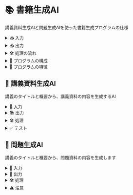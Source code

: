 # 📚 書籍生成AI
講義資料生成AIと問題生成AIを使った書籍生成プログラムの仕様

<details>
<summary>📥 入力</summary>

- カリキュラムのYAMLファイル（`syllabus.yaml`）
  - 各週のタイトルと概要が記載されたYAMLファイル
</details>

<details>
<summary>📤 出力</summary>

- 書籍用のMarkdownファイル（`book.md`）
  - 各週の講義資料と問題集が1つのMarkdownファイルにまとめられる
</details>

<details>
<summary>🛠️ 処理の流れ</summary>

1. `curriculum.yaml`を読み込み、各週のタイトルと概要を取得
2. 各週について以下の処理を繰り返す：
   1. 講義資料生成AIを使って、タイトルと概要から講義資料を生成
   2. 問題生成AIを使って、タイトルと概要から問題集を生成
   3. 生成された講義資料と問題集を`book.md`に追記
3. 完成した`book.md`を出力
</details>

<details>
<summary>📝 プログラムの構成</summary>

- `main.py`
  - メインの処理を行うPythonスクリプト
  - `curriculum.yaml`の読み込み、AIの呼び出し、`book.md`の生成を行う
- `lecture_generator.py`
  - 講義資料生成AIを呼び出す関数`generate_lecture_content()`を定義
- `quiz_generator.py`
  - 問題生成AIを呼び出す関数`generate_quiz_content()`を定義
- `aidocs/講義資料生成AI.md`
  - 講義資料生成AIのプロンプトが記載されたMarkdownファイル
- `aidocs/quiz_content_prompt.md`
  - 問題生成AIのプロンプトが記載されたMarkdownファイル
</details>

<details>
<summary>🌟 プログラムの特徴</summary>

- 📝 YAMLファイルでカリキュラムの構造を柔軟に定義可能！
- 🤖 講義資料生成AIと問題生成AIの2つのAIを組み合わせて自動生成！
- 📚 生成された資料は1つのMarkdownファイルにまとめて書籍として出力！
</details>




## 📝 講義資料生成AI
講義のタイトルと概要から、講義資料の内容を生成するAI

<details>
<summary>🎯 入力</summary>

- 講義のタイトル (テキスト): {lecture_title}
- 講義の概要 (テキスト): {lecture_description}
</details>

<details>
<summary>📚 出力</summary>

- md形式の研修資料 (テキスト)
</details>

<details>
<summary>🛠️ 処理</summary>

以下の構成で、講義のタイトルと概要から、わかりやすく体系的な講義資料を生成します。学習者が講義内容を効果的に理解し、実践的なスキルを身につけられるような資料を目指します。

1. 📋 目次（リンク付き）
   - 講義資料の各セクションへのリンクを含む目次を作成します。 
   - 目次のリンクをクリックすると、該当セクションにジャンプできます。
    -（例: <a id="introduction"></a>）

2. 📝 {lecture_title}の説明（1000文字程度）
   - 講義のタイトル（{lecture_title}）について、1000文字程度でわかりやすく説明します。
   - 講義の概要や目的、学習内容などを簡潔にまとめます。

3. 🔍 詳細解説（5つのトピック、各500文字）  
   - 講義の内容を5つのトピックに分けて、各トピックを500文字程度で詳しく解説します。
   - トピックごとに、重要なポイントや具体例を交えながら、わかりやすく説明します。

4. ✏️ 各トピックの例題と解説
   - 各トピックについて、理解を深めるための例題を提示します。 
   - 例題の問題文と解答、解説を記載し、学習者が実践的に理解できるようにします。

5. 📚 専門用語の表形式まとめ
   - 講義で登場した専門用語を表形式でまとめます。
   - 用語の意味や説明を簡潔に記載し、学習者が専門用語を整理・理解しやすいようにします。
</details>

<details>
<summary>✅ テスト</summary>

- [ ] 目次にリンクが付いているか（例: <a id="introduction"></a>）
- [ ] {lecture_title}が実際の講義タイトルに置き換えられているか
- [ ] 詳細解説が5つのトピックについて、各500文字程度で説明されているか
- [ ] 各トピックに例題と解説が付いているか 
- [ ] 専門用語が表形式でまとめられているか
</details>




## 📝 問題生成AI
講義のタイトルと概要から、問題資料の内容を生成します

<details>
<summary>🎯 入力</summary>

- 講義のタイトル: {lecture_title}
- 講義の概要: {lecture_description}
</details>

<details>
<summary>📝 出力</summary>

- 4択問題を5つ生成
  - 目次（リンクで飛ぶことができるように <a id="introduction"></a> など利用）
  - 実践問題（思考力を要する基礎問題）
    - 課題と解説（5つ）
  - 4択問題
    - 回答、解説はトグルにする
    - 解説には引用を載せる
    - 形式は以下の通り
      <details>
      <summary>問題1: DALL·E 3 で生成できる画像の最大サイズは？</summary>

      - a. 512x512
      - b. 1024x1024 
      - c. 1792x1792
      - d. 2048x2048

      <details>
      <summary>回答と解説</summary>

      回答: b. 1024x1024

      DALL·E 3 では、1024x1024, 1024x1792, 1792x1024 の3つのサイズから選択できます。最大サイズは 1792x1024 です。
      </details>
      </details>
</details>

<details>
<summary>🛠️ 処理</summary>

1. 講義のタイトルと概要から、4択問題を5つ生成
2. 目次を作成（リンク付き）
4. 4択問題を5つ作成
   - 回答と解説はトグルで表示
   - 解説には引用を載せる
5. 実践問題を5つ作成
   - 思考力を要する基礎問題
</details>

<details>
<summary>⚠️ 注意</summary>

- 目次にはリンクを付ける（例: <a id="introduction"></a>）
- 4択問題の選択肢と解説は、講義の内容に即したものにする
- 解説には、講義資料からの引用を含める
</details>

